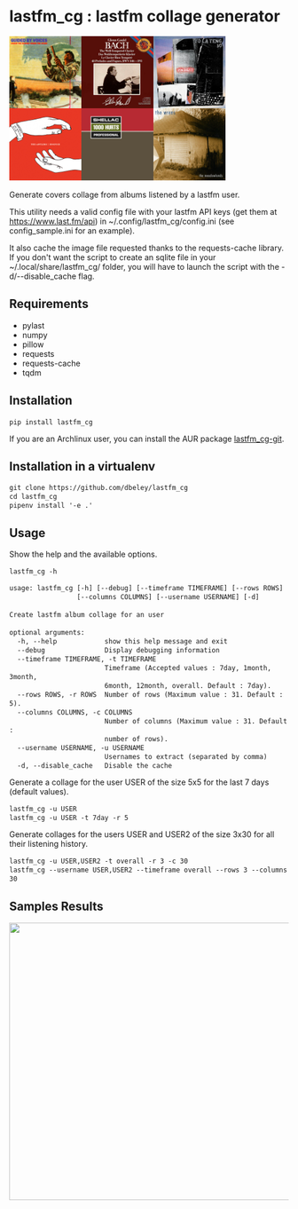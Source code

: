 # lastfm_cg : lastfm collage generator

<a href="docs/1month_2x3.png"><img src="docs/1month_2x3.png" width="390" height="260"/></a>

Generate covers collage from albums listened by a lastfm user.

This utility needs a valid config file with your lastfm API keys (get them at https://www.last.fm/api) in ~/.config/lastfm_cg/config.ini (see config_sample.ini for an example).

It also cache the image file requested thanks to the requests-cache library. If you don't want the script to create an sqlite file in your ~/.local/share/lastfm_cg/ folder, you will have to launch the script with the -d/--disable_cache flag.


## Requirements

- pylast
- numpy
- pillow
- requests
- requests-cache
- tqdm

## Installation

```
pip install lastfm_cg
```

If you are an Archlinux user, you can install the AUR package [lastfm_cg-git](https://aur.archlinux.org/packages/lastfm_cg-git).

## Installation in a virtualenv

```
git clone https://github.com/dbeley/lastfm_cg
cd lastfm_cg
pipenv install '-e .'
```

## Usage

Show the help and the available options.

```
lastfm_cg -h
```

```
usage: lastfm_cg [-h] [--debug] [--timeframe TIMEFRAME] [--rows ROWS]
                 [--columns COLUMNS] [--username USERNAME] [-d]

Create lastfm album collage for an user

optional arguments:
  -h, --help            show this help message and exit
  --debug               Display debugging information
  --timeframe TIMEFRAME, -t TIMEFRAME
                        Timeframe (Accepted values : 7day, 1month, 3month,
                        6month, 12month, overall. Default : 7day).
  --rows ROWS, -r ROWS  Number of rows (Maximum value : 31. Default : 5).
  --columns COLUMNS, -c COLUMNS
                        Number of columns (Maximum value : 31. Default :
                        number of rows).
  --username USERNAME, -u USERNAME
                        Usernames to extract (separated by comma)
  -d, --disable_cache   Disable the cache
```
 
 Generate a collage for the user USER of the size 5x5 for the last 7 days (default values).

```
lastfm_cg -u USER
lastfm_cg -u USER -t 7day -r 5
```

Generate collages for the users USER and USER2 of the size 3x30 for all their listening history.

```
lastfm_cg -u USER,USER2 -t overall -r 3 -c 30
lastfm_cg --username USER,USER2 --timeframe overall --rows 3 --columns 30
```

## Samples Results

<a href="docs/overall_5x8.png"><img src="docs/overall_5x8.png" width="800" height="500"/></a>
